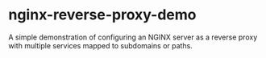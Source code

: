 # nginx-reverse-proxy-demo

A simple demonstration of configuring an NGINX server as a reverse proxy with multiple services mapped to subdomains or paths.